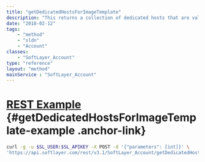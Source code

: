 ```yaml
---
title: "getDedicatedHostsForImageTemplate"
description: "This returns a collection of dedicated hosts that are valid for a given image template. "
date: "2018-02-12"
tags:
    - "method"
    - "sldn"
    - "Account"
classes:
    - "SoftLayer_Account"
type: "reference"
layout: "method"
mainService : "SoftLayer_Account"
---
```


# [REST Example](#getDedicatedHostsForImageTemplate-example) <a href="/article/rest/"><i class="fas fa-question"></i></a> {#getDedicatedHostsForImageTemplate-example .anchor-link} 
```bash
curl -g -u $SL_USER:$SL_APIKEY -X POST -d '{"parameters": [int]}' \
'https://api.softlayer.com/rest/v3.1/SoftLayer_Account/getDedicatedHostsForImageTemplate'
```
